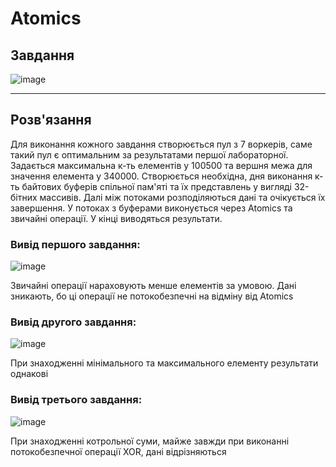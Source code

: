 # Atomics
## Завдання 
![image](https://user-images.githubusercontent.com/31710921/96241645-23d64000-0fab-11eb-96c1-aba8b9722078.png)

-------

## Розв'язання

Для виконання кожного завдання створюється пул з 7 воркерів, саме такий пул є оптимальним за результатами першої лабораторної. Задається максимальна к-ть елементів у 100500 та вершня межа для значення елемента у 340000. Створюється необхідна, дня виконання к-ть байтових буферів спільної пам'яті та їх представлень у вигляді 32-бітних массивів. Далі між потоками розподіляються дані та очікується їх завершення. У потоках з буферами виконується через Atomics та звичайні операції. У кінці виводяться результати. 

### Вивід першого завдання:

![image](https://user-images.githubusercontent.com/31710921/96241533-f8535580-0faa-11eb-951c-71b72baa4aef.png)

Звичайні операції нараховують менше елементів за умовою. Дані зникають, бо ці операції не потокобезпечні на відміну від Atomics

### Вивід другого завдання:

![image](https://user-images.githubusercontent.com/31710921/96285372-8a794f00-0fe7-11eb-8218-1feedc6a36d5.png)

При знаходженні мінімального та максимального елементу результати однакові

### Вивід третього завдання:

![image](https://user-images.githubusercontent.com/31710921/96241256-94c92800-0faa-11eb-8e21-66d41a02a72f.png)

При знаходженні котрольної суми, майже завжди при виконанні потокобезпечної операції XOR, дані відрізняються


